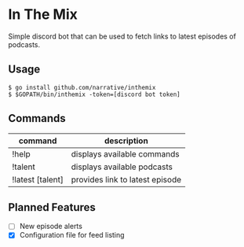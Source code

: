 # In The Mix

Simple discord bot that can be used to fetch links to latest episodes of podcasts.

## Usage

```
$ go install github.com/narrative/inthemix
$ $GOPATH/bin/inthemix -token=[discord bot token]
```

## Commands

command | description
---|---
!help | displays available commands
!talent | displays available podcasts
!latest [talent] | provides link to latest episode

## Planned Features

-[ ] New episode alerts
-[x] Configuration file for feed listing
